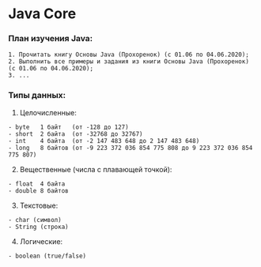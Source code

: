 # Java Core

### План изучения Java:
```
1. Прочитать книгу Основы Java (Прохоренок) (с 01.06 по 04.06.2020);
2. Выполнить все примеры и задания из книги Основы Java (Прохоренок) (с 01.06 по 04.06.2020);
3. ...
```
### Типы данных:

1. Целочисленные:
```
- byte   1 байт   (от -128 до 127)                                               
- short  2 байта  (от -32768 до 32767)                                          
- int    4 байта  (от -2 147 483 648 до 2 147 483 648)                          
- long   8 байтов (от -9 223 372 036 854 775 808 до 9 223 372 036 854 775 807)  
```			
2. Вещественные (числа с плавающей точкой):
```
- float  4 байта
- double 8 байтов
```
3. Текстовые:
```
- char (символ)
- String (строка)
```
4. Логические:
```
- boolean (true/false)
```